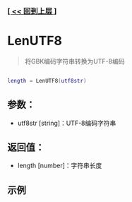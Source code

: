 ### [[ << 回到上层 ]](index.md)

# LenUTF8

> 将GBK编码字符串转换为UTF-8编码

```lua

length = LenUTF8(utf8str)

```

## 参数：

+ utf8str [string]：UTF-8编码字符串

## 返回值：

+ length [number]：字符串长度

## 示例

```lua

```